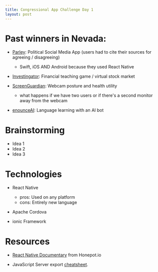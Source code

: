```yaml
---
title: Congressional App Challenge Day 1
layout: post
---
```


# Past winners in Nevada: 

- [Parley](https://www.congressionalappchallenge.us/23-NV04/): Political Social Media App (users had to cite their sources for agreeing / disagreeing)
    - Swift, iOS AND Android because they used React Native

- [Investingator](https://www.congressionalappchallenge.us/23-NV03/): Financial teaching game / virtual stock market


- [ScreenGuardian](https://www.congressionalappchallenge.us/23-NV02/): Webcam posture and health utility
    - what happens if we have two users or if there's a second monitor away from the webcam


- [enounceAI](https://www.congressionalappchallenge.us/23-NV01/): Language learning with an AI bot

# Brainstorming

- Idea 1
- Idea 2
- Idea 3

# Technologies

- React Native
    - pros: Used on any platform 
    - cons: Entirely new language

- Apache Cordova

- ionic Framework

# Resources

- [React Native Documentary](https://cult.honeypot.io/reads/react-js-the-documentary-how-it-all-began/) from Honepot.io

- JavaScript Server export [cheatsheet](https://medium.com/dailyjs/javascript-module-cheatsheet-7bd474f1d829).
